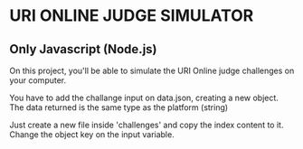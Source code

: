 # URI ONLINE JUDGE SIMULATOR

## Only Javascript (Node.js)

On this project, you'll be able to simulate the URI Online judge challenges on your computer.

You have to add the challange input on data.json, creating a new object. 
The data returned is the same type as the platform (string)

Just create a new file inside 'challenges' and copy the index content to it.
Change the object key on the input variable.
